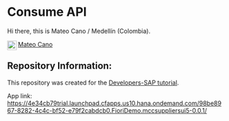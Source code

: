 # Consume API 


Hi there, this is Mateo Cano / Medellín (Colombia).

<a href="https://www.linkedin.com/in/mateocanoc/">
  <img align="left" alt="Mateo Cano LinkedIn" width="22px" src="https://raw.githubusercontent.com/peterthehan/peterthehan/master/assets/linkedin.svg" />
  Mateo Cano
</a><br>


## Repository Information:

This repository was created for the [Developers-SAP tutorial](https://developers.sap.com/group.appstudio-fiori.html). 

App link: https://4e34cb79trial.launchpad.cfapps.us10.hana.ondemand.com/98be8967-8282-4c4c-bf52-e79f2cabdcb0.FioriDemo.mccsuppliersui5-0.0.1/
